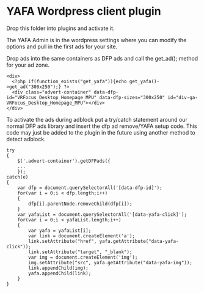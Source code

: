 
# YAFA Wordpress client plugin


Drop this folder into plugins and activate it.

The YAFA Admin is in the wordpress settings where you can modify the options and pull in the first ads for your site.

Drop ads into the same containers as DFP ads and call the get_ad(); method for your ad zone.

```
<div>
  <?php if(function_exists("get_yafa")){echo get_yafa()->get_ad("300x250");} ?>
  <div class="advert-container" data-dfp-id="VRFocus_Desktop_Homepage_MPU" data-dfp-sizes="300x250" id="div-ga-VRFocus_Desktop_Homepage_MPU"></div>
</div>
```

To activate the ads during adblock put a try/catch statement around our normal DFP ads library and insert the dfp ad remove/YAFA setup code. This code may just be added to the plugin in the future using another method to detect adblock.

```
try
{
    $('.advert-container').getDFPads({
    ...
    });
catch(e)
{
    var dfp = document.querySelectorAll('[data-dfp-id]');
    for(var i = 0;i < dfp.length;i++)
    {
        dfp[i].parentNode.removeChild(dfp[i]);
    }
    var yafaList = document.querySelectorAll('[data-yafa-click]');
    for(var i = 0;i < yafaList.length;i++)
    {
        var yafa = yafaList[i];
        var link = document.createElement('a');
        link.setAttribute("href", yafa.getAttribute("data-yafa-click"));
        link.setAttribute("target", "_blank");
        var img = document.createElement('img');
        img.setAttribute("src", yafa.getAttribute("data-yafa-img"));
        link.appendChild(img);
        yafa.appendChild(link);
    }
}
```

